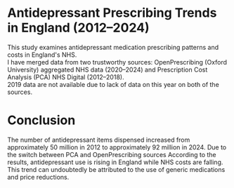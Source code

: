 
# Antidepressant Prescribing Trends in England (2012–2024)
This study examines antidepressant medication prescribing patterns and costs in England's NHS.  
I have merged data from two trustworthy sources: OpenPrescribing (Oxford University) aggregated NHS data (2020–2024) and Prescription Cost Analysis (PCA) NHS Digital (2012–2018).  
2019 data are not available due to lack of data on this year on both of the sources.

# Conclusion 
The number of antidepressant items dispensed increased from approximately 50 million in 2012 to approximately 92 million in 2024. Due to the switch between PCA and OpenPrescribing sources According to the results, antidepressant use is rising in England while NHS costs are falling. This trend can undoubtedly be attributed to the use of generic medications and price reductions. 
